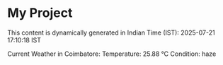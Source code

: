 # My Project

This content is dynamically generated in Indian Time (IST): 2025-07-21 17:10:18 IST


Current Weather in Coimbatore:
Temperature: 25.88 °C
Condition: haze
